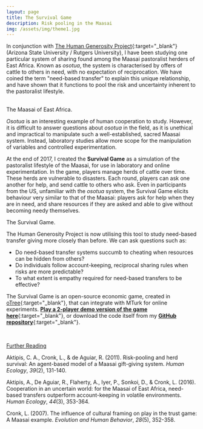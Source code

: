 ```yaml
---
layout: page
title: The Survival Game
description: Risk pooling in the Maasai
img: /assets/img/theme1.jpg
---
```


In conjunction with [The Human Generosity Project](http://www.humangenerosity.org/){:target="_blank"} (Arizona State University / Rutgers University), I have been studying one particular system of sharing found among the Maasai pastoralist herders of East Africa. Known as *osotua*, the system is characterised by offers of cattle to others in need, with no expectation of reciprocation. We have coined the term "need-based transfer" to explain this unique relationship, and have shown that it functions to pool the risk and uncertainty inherent to the pastoralist lifestyle.

<div class="img_row">
	<img class="col two" src="{{ site.baseurl }}/assets/img/maasai2.jpg" alt="" title="A Maasai man"/>
	<img class="col one" src="{{ site.baseurl }}/assets/img/maasai1.jpg" alt="" title="The Maasai"/>
</div>

<div class="col three caption">
	The Maasai of East Africa.
</div>


*Osotua* is an interesting example of human cooperation to study. However, it is difficult to answer questions about *osotua* in the field, as it is unethical and impractical to manipulate such a well-established, sacred Maasai system. Instead, laboratory studies allow more scope for the manipulation of variables and controlled experimentation.

At the end of 2017, I created the **Survival Game** as a simulation of the pastoralist lifestyle of the Maasai, for use in laboratory and online experimentation. In the game, players manage herds of cattle over time. These herds are vulnerable to disasters. Each round, players can ask one another for help, and send cattle to others who ask. Even in participants from the US, unfamiliar with the *osotua* system, the Survival Game elicits behaviour very similar to that of the Maasai: players ask for help when they are in need, and share resources if they are asked and able to give without becoming needy themselves.

<div class="img_row">
    <img class="col three" src="{{ site.baseurl }}/assets/img/survivalgame_demo.jpg" alt="" title="Survival Game Demo"/>
</div>

<div class="col three caption">
	The Survival Game.
</div>

The Human Generosity Project is now utilising this tool to study need-based transfer giving more closely than before. We can ask questions such as:

+ Do need-based transfer systems succumb to cheating when resources can be hidden from others?
+ Do individuals follow account-keeping, reciprocal sharing rules when risks are more predictable?
+ To what extent is empathy required for need-based transfers to be effective?

The Survival Game is an open-source economic game, created in [oTree](http://www.otree.org/){:target="_blank"}, that can integrate with MTurk for online experiments. [**Play a 2-player demo version of the game here**](https://survivalgame-demo.herokuapp.com/demo/){:target="_blank"}, or download the code itself from my [**GitHub repository**](https://github.com/ScottClaessens/SurvivalGameDemo){:target="_blank"}.

<br />

<u>Further Reading</u>

Aktipis, C. A., Cronk, L., & de Aguiar, R. (2011). Risk-pooling and herd survival: An agent-based model of a Maasai gift-giving system. *Human Ecology*, *39*(2), 131-140.

Aktipis, A., De Aguiar, R., Flaherty, A., Iyer, P., Sonkoi, D., & Cronk, L. (2016). Cooperation in an uncertain world: for the Maasai of East Africa, need-based transfers outperform account-keeping in volatile environments. *Human Ecology*, *44*(3), 353-364.

Cronk, L. (2007). The influence of cultural framing on play in the trust game: A Maasai example. *Evolution and Human Behavior*, *28*(5), 352-358.